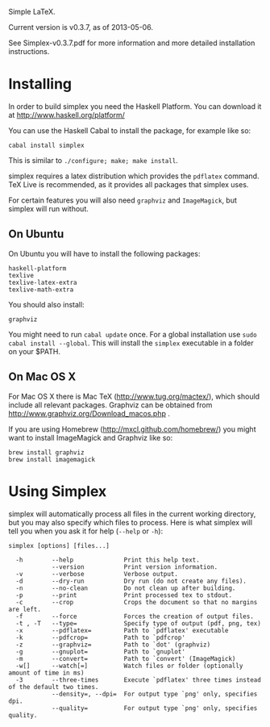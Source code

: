 Simple LaTeX.

Current version is v0.3.7, as of 2013-05-06.

See Simplex-v0.3.7.pdf for more information
and more detailed installation instructions.

Installing
==========

In order to build simplex you need the Haskell Platform.
You can download it at http://www.haskell.org/platform/ 

You can use the Haskell Cabal to install the package,
for example like so:

    cabal install simplex

This is similar to `./configure; make; make install`.

simplex requires a latex distribution which provides the
`pdflatex` command. TeX Live is recommended, as it provides
all packages that simplex uses.

For certain features you will also need `graphviz` and
`ImageMagick`, but simplex will run without.

On Ubuntu
---------

On Ubuntu you will have to install the following packages:

    haskell-platform
    texlive
    texlive-latex-extra
    texlive-math-extra

You should also install:

    graphviz

You might need to run `cabal update` once. For a global
installation use `sudo cabal install --global`. This will
install the `simplex` executable in a folder on your $PATH.

On Mac OS X
-----------

For Mac OS X there is Mac TeX (http://www.tug.org/mactex/),
which should include all relevant packages. Graphviz can be
obtained from http://www.graphviz.org/Download_macos.php .

If you are using Homebrew (http://mxcl.github.com/homebrew/)
you might want to install ImageMagick and Graphviz like so:

    brew install graphviz
    brew install imagemagick


Using Simplex
=============

simplex will automatically process all files in the
current working directory, but you may also specify
which files to process. Here is what simplex will tell
you when you ask it for help (`--help` or `-h`):

    simplex [options] [files...]

      -h        --help              Print this help text.
                --version           Print version information.
      -v        --verbose           Verbose output.
      -d        --dry-run           Dry run (do not create any files).
      -n        --no-clean          Do not clean up after building.
      -p        --print             Print processed tex to stdout.
      -c        --crop              Crops the document so that no margins are left.
      -f        --force             Forces the creation of output files.
      -t , -T   --type=             Specify type of output (pdf, png, tex)
      -x        --pdflatex=         Path to `pdflatex' executable
      -k        --pdfcrop=          Path to `pdfcrop'
      -z        --graphviz=         Path to `dot' (graphviz)
      -g        --gnuplot=          Path to `gnuplot'
      -m        --convert=          Path to `convert' (ImageMagick)
      -w[]      --watch[=]          Watch files or folder (optionally amount of time in ms)
      -3        --three-times       Execute `pdflatex' three times instead of the default two times.
                --density=, --dpi=  For output type `png' only, specifies dpi.
                --quality=          For output type `png' only, specifies quality.



